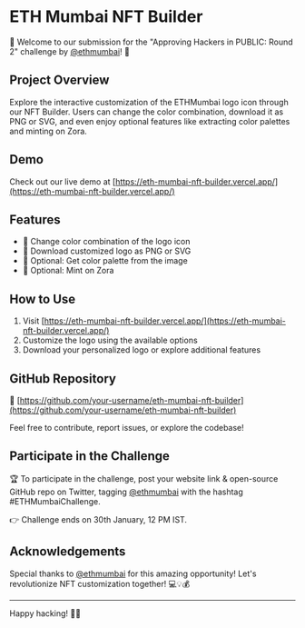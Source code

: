 # ETH Mumbai NFT Builder

🚀 Welcome to our submission for the "Approving Hackers in PUBLIC: Round 2" challenge by [@ethmumbai](https://twitter.com/ethmumbai)! 🥊

## Project Overview

Explore the interactive customization of the ETHMumbai logo icon through our NFT Builder. Users can change the color combination, download it as PNG or SVG, and even enjoy optional features like extracting color palettes and minting on Zora.

## Demo

Check out our live demo at [https://eth-mumbai-nft-builder.vercel.app/](https://eth-mumbai-nft-builder.vercel.app/)

## Features

- 🎨 Change color combination of the logo icon
- 💾 Download customized logo as PNG or SVG
- 👀 Optional: Get color palette from the image
- 👀 Optional: Mint on Zora

## How to Use

1. Visit [https://eth-mumbai-nft-builder.vercel.app/](https://eth-mumbai-nft-builder.vercel.app/)
2. Customize the logo using the available options
3. Download your personalized logo or explore additional features

## GitHub Repository

🔗 [https://github.com/your-username/eth-mumbai-nft-builder](https://github.com/your-username/eth-mumbai-nft-builder)

Feel free to contribute, report issues, or explore the codebase!

## Participate in the Challenge

🏆 To participate in the challenge, post your website link & open-source GitHub repo on Twitter, tagging [@ethmumbai](https://twitter.com/ethmumbai) with the hashtag #ETHMumbaiChallenge.

👉 Challenge ends on 30th January, 12 PM IST.

## Acknowledgements

Special thanks to [@ethmumbai](https://twitter.com/ethmumbai) for this amazing opportunity! Let's revolutionize NFT customization together! 💻💡💰

---

Happy hacking! 🚀✨
